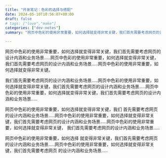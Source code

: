 ```yaml
---
title: "开发笔记：色彩的选择与搭配"
date: 2024-05-10T10:56:07+08:00
draft: false
# tags: ["love","make"]
categories: ["dev-notes"]
summary: "网页中色彩的使用非常重要，如何选择就变得非常关键，我们首先需要考虑网页的设计内涵和业务场景."

---
```

网页中色彩的使用非常重要，如何选择就变得非常关键，我们首先需要考虑网页的设计内涵和业务场景.....网页中色彩的使用非常重要，如何选择就变得非常关键，我们首先需要考虑网页的设计内涵和业务场景.....网页中色彩的使用非常重要，如何选择就变得非常关键。

我们首先需要考虑网页的设计内涵和业务场景.....网页中色彩的使用非常重要，如何选择就变得非常关键，我们首先需要考虑网页的设计内涵和业务场景.....网页中色彩的使用非常重要，如何选择就变得非常关键，我们首先需要考虑网页的设计内涵和业务场景.....


网页中色彩的使用非常重要，如何选择就变得非常关键，我们
首先需要考虑网页的设计内涵和业务场景.....网页中色彩的使用非常重要，如何选择就变得非常关键，我们首先需要考虑网页的设计内涵和业务场景.....网页中色彩的使用非常重要，如何选择就变得非常关键，
我们首先需要考虑网页的设计内涵和业务场景.....

网页中色彩的使用非常重要，如何选择
就变得非常关键，我们首先需要考虑网页的设计内涵和业务场景.....网页中色彩的使用非常重要，如何选择就变得非常关键，我们首先需要考虑网页
的设计内涵和业务场景.....